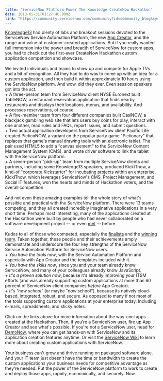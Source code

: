 ```yaml
---
title: "ServiceNow Platform Power The Knowledge CreateNow Hackathon"
date: 2013-05-31T01:27:40.000Z
link: "https://community.servicenow.com/community?id=community_blog&sys_id=57cce265dbd0dbc01dcaf3231f961900"
---
```

<p><a title="k-external-small" class="jive-link-external-small" href="https://knowledge.servicenow.com/k13/hub.do" rel="nofollow" target="_blank">Knowledge13</a> had plenty of labs and breakout sessions devoted to the ServiceNow Service Automation Platform, the new <a title="k-external-small" class="jive-link-external-small" href="http://community.servicenow.com/blog/michael-dortch/servicenows-app-creator-dawn-byod-20" rel="nofollow" target="_blank">App Creator</a>, and the range and value of customer-created applications. But if you really wanted full immersion into the power and breadth of ServiceNow for custom apps, you had to check out the first-ever CreateNow Hackathon custom application competition and showcase.<br/><br/>We invited individuals and teams to show up and compete for Apple TVs and a bit of recognition. All they had to do was to come up with an idea for a custom application, and then build it within approximately 10 hours using the ServiceNow platform. And wow, did they ever. Even session speakers got into the act.<br/>+ A three-person team from ServiceNow client NYSE Euronext built TableNOW, a restaurant reservation application that finds nearby restaurants and displays their locations, menus, and availability. And processes reservations, of course.<br/>+ A five-member team from four different companies built CasiNOW, a blackjack gambling web site that lets users buy coins for play, interact with one another, read rules and FAQs, report issues, and submit questions.<br/>+ Two actual application developers from ServiceNow client Pacific Life created PictionNOW, a variant on the popular party game "Pictionary" that replaces that game's manual drawing tools with an electronic tablet. The pair used HTML5 to add a "canvas element" to the ServiceNow Content Management System (CMS), and wrote driver software to link the tablet with the ServiceNow platform.<br/>+ A seven-person "pick-up" team from multiple ServiceNow clients and partners, including some Knowledge13 speakers, produced KickITnow, a kind-of "corporate Kickstarter" for incubating projects within an enterprise. KickITnow, which leverages ServiceNow's CMS, Project Management, and Social IT features, won the hearts and minds of Hackathon voters, and the overall competition.<br/><br/>And not even these amazing examples tell the whole story of what's possible and practical with the ServiceNow platform. There were 13 teams competing, and they all created incredibly imaginative applications in a very short time. Perhaps most interesting, many of the applications created at the Hackathon were built by people who had never collaborated on a software development project — or even <a title="k-external-small" class="jive-link-external-small" href="http://community.servicenow.com/blog/keeshenniphof/createnow-hackathon-meet-leftovers" rel="nofollow" target="_blank">met</a> — before. <br/><br/>Kudos to all of those who competed, especially the <a title="k-external-small" class="jive-link-external-small" href="http://community.servicenow.com/blog/allanleinwand/createnow-hackathon-check-out-finalist-teams-apps" rel="nofollow" target="_blank">finalists</a> and the <a title="k-external-small" class="jive-link-external-small" href="http://community.servicenow.com/blog/allanleinwand/createnow-hackathon-and-winner-is%E2%80%A6-kickit" rel="nofollow" target="_blank">winning team</a>. Taken together, these people and their achievements amply demonstrate and underscore the four key strengths of the ServiceNow Service Automation Platform for ServiceNow users.<br/>+ <i>You have the tools now</i>, with the Service Automation Platform and especially with App Creator and the templates included with it.<br/>+ <i>You have the skills now</i>, since you and your team already know ServiceNow, and many of your colleagues already know JavaScript.<br/>+ <i>It's a proven solution now</i>, because it's already improving your ITSM efforts (and was already supporting custom applications at more than 60 percent of ServiceNow client companies <i>before</i> App Creator).<br/>+ <i>It's "new school"</i> (or maybe "<i>now</i> school"), because its natively cloud-based, integrated, robust, and secure. As opposed to many if not most of the tools supporting custom applications at your enterprise today. Including e-mails, spreadsheets, and sticky notes.<br/><br/>Click on the links above for more information about the way-cool apps created at the Hackathon. Then, if you're a ServiceNow user, fire up App Creator and see what's possible. If you're not a ServiceNow user, head for <a title="k-external-small" class="jive-link-external-small" href="http://info.servicenow.com/DemoNow" rel="nofollow" target="_blank">DemoNow</a>, where you can get hands-on with ServiceNow and its application creation features anytime. Or visit the <a title="k-external-small" class="jive-link-external-small" href="http://wiki.servicenow.com/index.php?title=App_Creator" rel="nofollow" target="_blank">ServiceNow Wiki</a> to learn more about creating custom applications with ServiceNow.<br/><br/>Your business can't grow and thrive running on packaged software alone. And your IT team just doesn't have the time or bandwidth to create the custom applications your business needs for competitive advantage as they're needed. Put the power of the ServiceNow platform to work to create and deploy those apps, rapidly, economically, and securely. Now.</p>